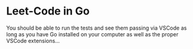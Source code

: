 # Leet-Code in Go
You should be able to run the tests and see them passing via VSCode as long as you have Go installed on your computer as well as the proper VSCode extensions...